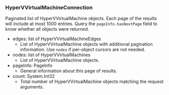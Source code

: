 ### HyperVVirtualMachineConnection
Paginated list of HyperVVirtualMachine objects. Each page of the results will include at most 1000 entries. Query the `pageInfo.hasNextPage` field to know whether all objects were returned.

- edges: list of HyperVVirtualMachineEdges
  - List of HyperVVirtualMachine objects with additional pagination information. Use `nodes` if per-object cursors are not needed.
- nodes: list of HyperVVirtualMachines
  - List of HyperVVirtualMachine objects.
- pageInfo: PageInfo
  - General information about this page of results.
- count: System.Int32
  - Total number of HyperVVirtualMachine objects matching the request arguments.
